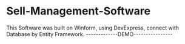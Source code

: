 # Sell-Management-Software
This Software was built on Winform, using DevExpress, connect with Database by Entity Framework.
-------------DEMO----------------

